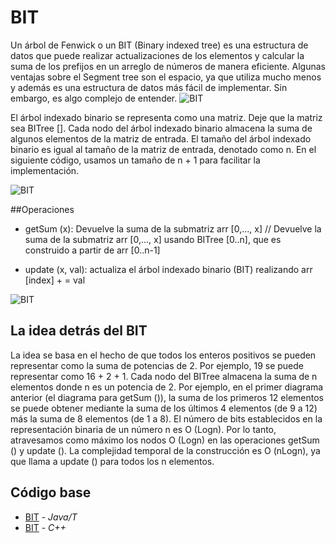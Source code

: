 # BIT
Un árbol de Fenwick o un BIT (Binary indexed tree) es una estructura de datos que puede realizar actualizaciones de los elementos y calcular la suma de los prefijos en un arreglo de números de manera eficiente.
Algunas ventajas sobre el Segment tree son el espacio, ya que utiliza mucho menos y además es una estructura de datos más fácil de implementar. Sin embargo, es algo complejo de entender. 
![BIT](https://community.topcoder.com/i/education/binaryIndexedTrees/bitval.gif)

El árbol indexado binario se representa como una matriz. Deje que la matriz sea BITree []. Cada nodo del árbol indexado binario almacena la suma de algunos elementos de la matriz de entrada. El tamaño del árbol indexado binario es igual al tamaño de la matriz de entrada, denotado como n. En el siguiente código, usamos un tamaño de n + 1 para facilitar la implementación.

![BIT](https://media.geeksforgeeks.org/wp-content/cdn-uploads/BITSum.pngs/bitval.gif)

##Operaciones

- getSum (x): Devuelve la suma de la submatriz arr [0,…, x] 
// Devuelve la suma de la submatriz arr [0,…, x] usando BITree [0..n], que es construido a partir de arr [0..n-1] 

- update (x, val): actualiza el árbol indexado binario (BIT) realizando arr [index] + = val 

![BIT](![image](https://user-images.githubusercontent.com/84194948/130463408-1d80e795-27eb-4ea1-a018-ba7129584d5f.png))

## La idea detrás del BIT

La idea se basa en el hecho de que todos los enteros positivos se pueden representar como la suma de potencias de 2. Por ejemplo, 19 se puede representar como 16 + 2 + 1. Cada nodo del BITree almacena la suma de n elementos donde n es un potencia de 2. Por ejemplo, en el primer diagrama anterior (el diagrama para getSum ()), la suma de los primeros 12 elementos se puede obtener mediante la suma de los últimos 4 elementos (de 9 a 12) más la suma de 8 elementos (de 1 a 8). El número de bits establecidos en la representación binaria de un número n es O (Logn). Por lo tanto, atravesamos como máximo los nodos O (Logn) en las operaciones getSum () y update (). La complejidad temporal de la construcción es O (nLogn), ya que llama a update () para todos los n elementos. 

## Código base
-  [BIT](BIT.java) - _Java/T_
-  [BIT](bit.cpp) - _C++_
